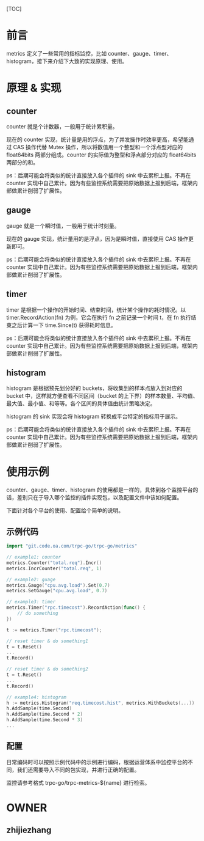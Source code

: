 [TOC]

# 前言

metrics 定义了一些常用的指标监控，比如 counter、gauge、timer、histogram，接下来介绍下大致的实现原理、使用。

# 原理 & 实现

## counter

counter 就是个计数器，一般用于统计累积量。

现在的 counter 实现，统计量是用的浮点，为了并发操作时效率更高，希望能通过 CAS 操作代替 Mutex 操作，所以将数值用一个整型和一个浮点型对应的 float64bits 两部分组成。counter 的实际值为整型和浮点部分对应的 float64bits 两部分的和。

ps：后期可能会将类似的统计直接放入各个插件的 sink 中去累积上报。不再在 counter 实现中自己累计。因为有些监控系统需要把原始数据上报到后端，框架内部做累计削弱了扩展性。

## gauge

gauge 就是一个瞬时值，一般用于统计时刻量。

现在的 gauge 实现，统计量用的是浮点，因为是瞬时值，直接使用 CAS 操作更新即可。

ps：后期可能会将类似的统计直接放入各个插件的 sink 中去累积上报。不再在 counter 实现中自己累计。因为有些监控系统需要把原始数据上报到后端，框架内部做累计削弱了扩展性。

## timer

timer 是根据一个操作的开始时间、结束时间，统计某个操作的耗时情况。以 timer.RecordAction(fn) 为例，它会在执行 fn 之前记录一个时间 t，在 fn 执行结束之后计算一下 time.Since(t) 获得耗时信息。

ps：后期可能会将类似的统计直接放入各个插件的 sink 中去累积上报。不再在 counter 实现中自己累计。因为有些监控系统需要把原始数据上报到后端，框架内部做累计削弱了扩展性。

## histogram

histogram 是根据预先划分好的 buckets，将收集到的样本点放入到对应的 bucket 中，这样就方便查看不同区间（bucket 的上下界）的样本数量、平均值、最大值、最小值、和等等。各个区间的具体值由统计策略决定。

histogram 的 sink 实现会将 histogram 转换成平台特定的指标用于展示。

ps：后期可能会将类似的统计直接放入各个插件的 sink 中去累积上报。不再在 counter 实现中自己累计。因为有些监控系统需要把原始数据上报到后端，框架内部做累计削弱了扩展性。

# 使用示例

counter、gauge、timer、histogram 的使用都是一样的，具体到各个监控平台的话，差别只在于导入哪个监控的插件实现包，以及配置文件中该如何配置。

下面针对各个平台的使用、配置给个简单的说明。

## 示例代码


```go
import "git.code.oa.com/trpc-go/trpc-go/metrics"

// example1: counter
metrics.Counter("total.req").Incr()
metrics.IncrCounter("total.req", 1)

// example2: guage
metrics.Gauge("cpu.avg.load").Set(0.7)
metrics.SetGauge("cpu.avg.load", 0.7)

// example3: timer
metrics.Timer("rpc.timecost").RecordAction(func() {
	// do something
})

t := metrics.Timer("rpc.timecost");

// reset timer & do something1
t = t.Reset()
...
t.Record()

// reset timer & do something2
t = t.Reset()
...
t.Record()

// example4: histogram
h := metrics.Histogram("req.timecost.hist", metrics.WithBuckets(...))
h.AddSample(time.Second)
h.AddSample(time.Second * 2)
h.AddSample(time.Second * 3)
...
```

## 配置

日常编码时可以按照示例代码中的示例进行编码，根据运营体系中监控平台的不同，我们还需要导入不同的包实现，并进行正确的配置。

监控请参考格式 trpc-go/trpc-metrics-${name} 进行检索。

# OWNER
## zhijiezhang
